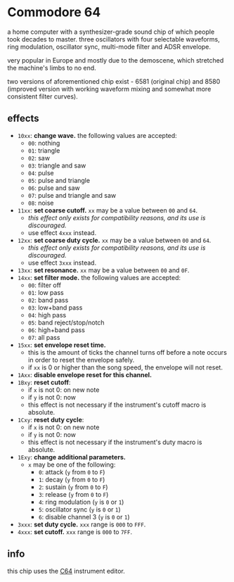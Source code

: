 # Commodore 64

a home computer with a synthesizer-grade sound chip of which people took decades to master. three oscillators with four selectable waveforms, ring modulation, oscillator sync, multi-mode filter and ADSR envelope.

very popular in Europe and mostly due to the demoscene, which stretched the machine's limbs to no end.

two versions of aforementioned chip exist - 6581 (original chip) and 8580 (improved version with working waveform mixing and somewhat more consistent filter curves).

## effects

- `10xx`: **change wave.** the following values are accepted:
  - `00`: nothing
  - `01`: triangle
  - `02`: saw
  - `03`: triangle and saw
  - `04`: pulse
  - `05`: pulse and triangle
  - `06`: pulse and saw
  - `07`: pulse and triangle and saw
  - `08`: noise
- `11xx`: **set coarse cutoff.** `xx` may be a value between `00` and `64`.
  - _this effect only exists for compatibility reasons, and its use is discouraged._
  - use effect `4xxx` instead.
- `12xx`: **set coarse duty cycle.** `xx` may be a value between `00` and `64`.
  - _this effect only exists for compatibility reasons, and its use is discouraged._
  - use effect `3xxx` instead.
- `13xx`: **set resonance.** `xx` may be a value between `00` and `0F`.
- `14xx`: **set filter mode.** the following values are accepted:
  - `00`: filter off
  - `01`: low pass
  - `02`: band pass
  - `03`: low+band pass
  - `04`: high pass
  - `05`: band reject/stop/notch
  - `06`: high+band pass
  - `07`: all pass
- `15xx`: **set envelope reset time.**
  - this is the amount of ticks the channel turns off before a note occurs in order to reset the envelope safely.
  - if `xx` is 0 or higher than the song speed, the envelope will not reset.
- `1Axx`: **disable envelope reset for this channel.**
- `1Bxy`: **reset cutoff**:
  - if `x` is not 0: on new note
  - if `y` is not 0: now
  - this effect is not necessary if the instrument's cutoff macro is absolute.
- `1Cxy`: **reset duty cycle**:
  - if `x` is not 0: on new note
  - if `y` is not 0: now
  - this effect is not necessary if the instrument's duty macro is absolute.
- `1Exy`: **change additional parameters.**
  - `x` may be one of the following:
    - `0`: attack (`y` from `0` to `F`)
    - `1`: decay (`y` from `0` to `F`)
    - `2`: sustain (`y` from `0` to `F`)
    - `3`: release (`y` from `0` to `F`)
    - `4`: ring modulation (`y` is `0` or `1`)
    - `5`: oscillator sync (`y` is `0` or `1`)
    - `6`: disable channel 3 (`y` is `0` or `1`)
- `3xxx`: **set duty cycle.** `xxx` range is `000` to `FFF`.
- `4xxx`: **set cutoff.** `xxx` range is `000` to `7FF`.

## info

this chip uses the [C64](../4-instrument/c64.md) instrument editor.
